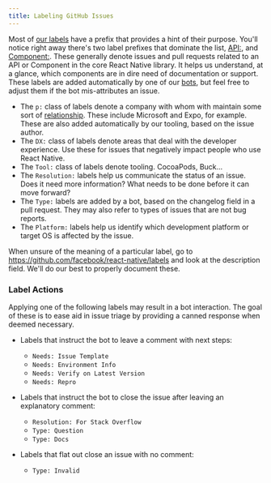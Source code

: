 ```yaml
---
title: Labeling GitHub Issues
---
```


Most of [our labels](https://github.com/facebook/react-native/issues/labels) have a prefix that provides a hint of their purpose. You'll notice right away there's two label prefixes that dominate the list, [API:](https://github.com/facebook/react-native/labels?utf8=%E2%9C%93&q=API%3A), and [Component:](https://github.com/facebook/react-native/labels?utf8=%E2%9C%93&q=Component%3A). These generally denote issues and pull requests related to an API or Component in the core React Native library. It helps us understand, at a glance, which components are in dire need of documentation or support. These labels are added automatically by one of our [bots](/contributing/bots-reference), but feel free to adjust them if the bot mis-attributes an issue.

- The `p:` class of labels denote a company with whom with maintain some sort of [relationship](https://github.com/facebook/react-native/blob/main/ECOSYSTEM.md). These include Microsoft and Expo, for example. These are also added automatically by our tooling, based on the issue author.
- The `DX:` class of labels denote areas that deal with the developer experience. Use these for issues that negatively impact people who use React Native.
- The `Tool:` class of labels denote tooling. CocoaPods, Buck...
- The `Resolution:` labels help us communicate the status of an issue. Does it need more information? What needs to be done before it can move forward?
- The `Type:` labels are added by a bot, based on the changelog field in a pull request. They may also refer to types of issues that are not bug reports.
- The `Platform:` labels help us identify which development platform or target OS is affected by the issue.

When unsure of the meaning of a particular label, go to https://github.com/facebook/react-native/labels and look at the description field. We'll do our best to properly document these.

### Label Actions

Applying one of the following labels may result in a bot interaction. The goal of these is to ease aid in issue triage by providing a canned response when deemed necessary.

- Labels that instruct the bot to leave a comment with next steps:

  - `Needs: Issue Template`
  - `Needs: Environment Info`
  - `Needs: Verify on Latest Version`
  - `Needs: Repro`

- Labels that instruct the bot to close the issue after leaving an explanatory comment:

  - `Resolution: For Stack Overflow`
  - `Type: Question`
  - `Type: Docs`

- Labels that flat out close an issue with no comment:
  - `Type: Invalid`
